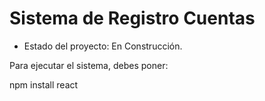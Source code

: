 <h1> Sistema de Registro Cuentas </h1>

- Estado del proyecto: En Construcción.

Para ejecutar el sistema, debes poner:

npm install react
